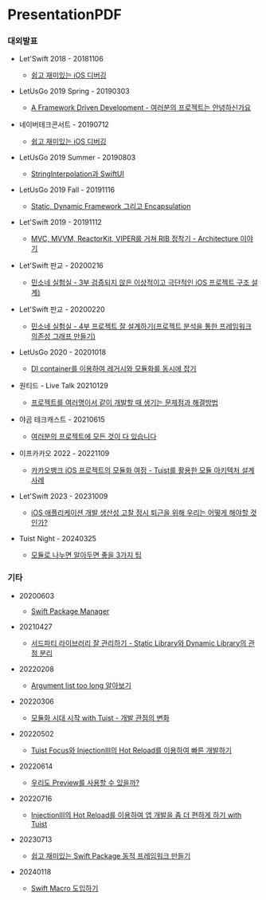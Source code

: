 # PresentationPDF

### 대외발표

* Let'Swift 2018 - 20181106
  * [쉽고 재미있는 iOS 디버깅](./PDF/20181106_LetsSwift_Debugging_With%20Xcode_LLDB_and_Chisel.pdf)

* LetUsGo 2019 Spring - 20190303
  * [A Framework Driven Development - 여러분의 프로젝트는 안녕하신가요](./PDF/20190330_LetUsGo19_spring_A_Framework_Driven_Development.pdf)

* 네이버테크콘서트 - 20190712
  * [쉽고 재미있는 iOS 디버깅](./PDF/20190712_%EB%84%A4%EC%9D%B4%EB%B2%84%ED%85%8C%ED%81%AC%EC%BD%98%EC%84%9C%ED%8A%B8__%EC%89%BD%EA%B3%A0_%EC%9E%AC%EB%AF%B8%EC%9E%88%EB%8A%94_iOS_%EB%94%94%EB%B2%84%EA%B9%85.pdf)

* LetUsGo 2019 Summer - 20190803
  * [StringInterpolation과 SwiftUI](./PDF/20190803_LetUsGo19_summer_StringInterpolation_swiftUI.pdf)

* LetUsGo 2019 Fall - 20191116
  * [Static, Dynamic Framework 그리고 Encapsulation](./PDF/20191116_LetUsGo_2019_fall_dynamicframework_staticframework_encapulation.pdf)

* Let'Swift 2019 - 20191112
  * [MVC, MVVM, ReactorKit, VIPER를 거쳐 RIB 정착기 - Architecture 이야기](./PDF/20191112_letswift19_ribs_architecture.pdf)

* Let'Swift 판교 - 20200216
  * [민소네 실험실 - 3부 검증되지 않은 이상적이고 극단적인 iOS 프로젝트 구조 설계)](./PDF/20200216_letswift19_%ED%8C%90%EA%B5%90.pdf)

* Let'Swift 판교 - 20200220
  * [민소네 실험실 - 4부 프로젝트 잘 설계하기(프로젝트 분석을 통한 프레임워크 의존성 그래프 만들기)](./PDF/20200220_letswift_%ED%94%84%EB%A1%9C%EC%A0%9D%ED%8A%B8_%EB%B6%84%EC%84%9D%EC%9D%84_%ED%86%B5%ED%95%9C_%ED%94%84%EB%A0%88%EC%9E%84%EC%9B%8C%ED%81%AC_%EC%9D%98%EC%A1%B4%EC%84%B1_%EA%B7%B8%EB%9E%98%ED%94%84_%EB%A7%8C%EB%93%A4%EA%B8%B0.pdf)

* LetUsGo 2020 - 20201018
  * [DI container를 이용하여 레거시와 모듈화를 동시에 잡기](./PDF/20201018_LetUsGo20_fall_dependency_injection_container.pdf)

* 원티드 - Live Talk 20210129
  * [프로젝트를 여러명이서 같이 개발할 때 생기는 문제점과 해결방법](./PDF/20210129_Wanted_Live_Talk.pdf)

* 야곰 테크캐스트 - 20210615
  * [여러분의 프로젝트에 모든 것이 다 있습니다](./PDF/20210615_%EC%95%BC%EA%B3%B0_%ED%85%8C%ED%81%AC%EC%BA%90%EC%8A%A4%ED%8A%B8.pdf)

* 이프카카오 2022 - 20221109
  * [카카오뱅크 iOS 프로젝트의 모듈화 여정 - Tuist를 활용한 모듈 아키텍처 설계 사례](./PDF/20221109_Ifkakao.pdf)

* Let'Swift 2023 - 20231009
  * [iOS 애플리케이션 개발 생산성 고찰 정시 퇴근을 위해 우리는 어떻게 해야할 것인가?](./PDF/20231009_안정민_iOS_애플리케이션%20개발_생산성_고찰.pdf)

* Tuist Night - 20240325
  * [모듈로 나누면 알아두면 좋을 3가지 팁](./PDF/20240325_TuistNight_모듈로_나누면_알아두면_좋을_3가지_팁.pdf)

### 기타
* 20200603
  * [Swift Package Manager](./PDF/20200603_%EC%B9%B4%EC%B9%B4%EC%98%A4%EB%B1%85%ED%81%AC_SwiftPackageManager.pdf)

* 20210427
  * [서드파티 라이브러리 잘 관리하기 - Static Library와 Dynamic Library의 관점 분리](./PDF/20210427_%EC%B9%B4%EC%B9%B4%EC%98%A4%EB%B1%85%ED%81%AC_%EC%84%9C%EB%93%9C%ED%8C%8C%ED%8B%B0_%EB%9D%BC%EC%9D%B4%EB%B8%8C%EB%9F%AC%EB%A6%AC_%EC%9E%98_%EA%B4%80%EB%A6%AC%ED%95%98%EA%B8%B0.pdf)

* 20220208
  * [Argument list too long 알아보기](./PDF/20220208_Argument_list_too_long_%EC%95%8C%EC%95%84%EB%B3%B4%EA%B8%B0.pdf)

* 20220306
  * [모듈화 시대 시작 with Tuist - 개발 관점의 변화](./PDF/20220306_%EB%AA%A8%EB%93%88%ED%99%94_%EC%8B%9C%EB%8C%80_%EC%8B%9C%EC%9E%91_with_Tuist_%EB%B0%B0%ED%8F%AC%EB%B2%84%EC%A0%84.pdf)

* 20220502
  * [Tuist Focus와 InjectionIII의 Hot Reload를 이용하여 빠른 개발하기](./PDF/20220502_DemoApp%EA%B3%BC_Inject%EC%9D%98_Hot_Reload%EB%A5%BC_%EC%9D%B4%EC%9A%A9%ED%95%98%EC%97%AC_%EB%B9%A0%EB%A5%B8_%EA%B0%9C%EB%B0%9C%ED%95%98%EA%B8%B0.pdf)

* 20220614
  * [우리도 Preview를 사용할 수 있을까?](./PDF/20220614_UIModule_Preview.pdf)

* 20220716
  * [InjectionIII의 Hot Reload를 이용하여 앱 개발을 좀 더 편하게 하기 with Tuist](./PDF/20220716_InjectionIII%EC%9D%98%20Hot%20Reload%EB%A5%BC%20%EC%9D%B4%EC%9A%A9%ED%95%98%EC%97%AC%20%EC%95%B1%20%EA%B0%9C%EB%B0%9C%EC%9D%84%20%EC%A2%80%20%EB%8D%94%20%ED%8E%B8%ED%95%98%EA%B2%8C%20%ED%95%98%EA%B8%B0.pdf)

* 20230713
  * [쉽고 재미있는 Swift Package 동적 프레임워크 만들기](./PDF/20230713_%E1%84%89%E1%85%B1%E1%86%B8%E1%84%80%E1%85%A9_%E1%84%8C%E1%85%A2%E1%84%86%E1%85%B5%E1%84%8B%E1%85%B5%E1%86%BB%E1%84%82%E1%85%B3%E1%86%AB_SwiftPackage_%E1%84%83%E1%85%A9%E1%86%BC%E1%84%8C%E1%85%A5%E1%86%A8%E1%84%91%E1%85%B3%E1%84%85%E1%85%A6%E1%84%8B%E1%85%B5%E1%86%B7%E1%84%8B%E1%85%AF%E1%84%8F%E1%85%B3_%E1%84%86%E1%85%A1%E1%86%AB%E1%84%83%E1%85%B3%E1%86%AF%E1%84%80%E1%85%B5.pdf)

* 20240118
  * [Swift Macro 도입하기](./PDF/20240118_Swift_Macro_%E1%84%83%E1%85%A9%E1%84%8B%E1%85%B5%E1%86%B8%E1%84%92%E1%85%A1%E1%84%80%E1%85%B5.pdf)
